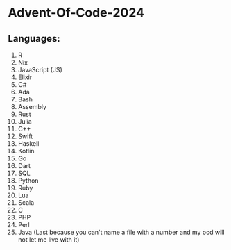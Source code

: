 # Advent-Of-Code-2024

## Languages:
1. R
2. Nix
3. JavaScript (JS)
4. Elixir
5. C#
6. Ada
7. Bash
8. Assembly
9. Rust
10. Julia
11. C++
12. Swift
13. Haskell
14. Kotlin
15. Go
16. Dart
17. SQL
18. Python
19. Ruby
20. Lua
21. Scala
22. C
23. PHP
24. Perl
25. Java (Last because you can't name a file with a number and my ocd will not let me live with it)